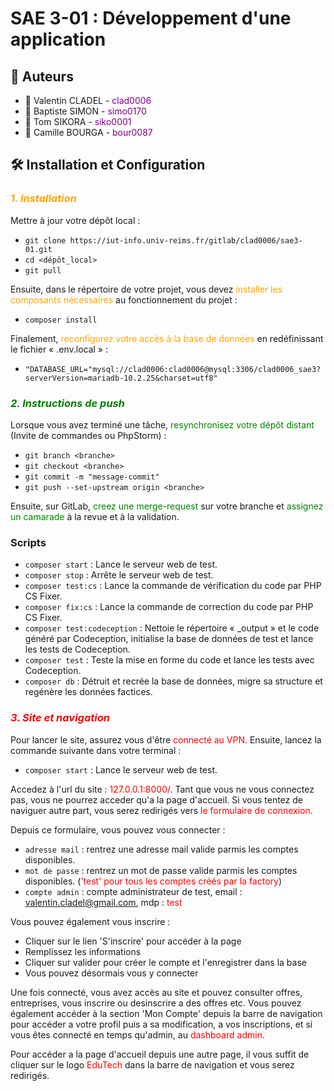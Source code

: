 # SAE 3-01 : Développement d'une application

## 👥 Auteurs

- 👤 Valentin CLADEL - <span style="color: purple">clad0006</span>
- 👤 Baptiste SIMON - <span style="color: purple">simo0170</span>
- 👤 Tom SIKORA - <span style="color: purple">siko0001</span>
- 👤 Camille BOURGA - <span style="color: purple">bour0087</span>

## 🛠 Installation et Configuration
### *<span style="color: orange">1. Installation</span>*

Mettre à jour votre dépôt local :
- `git clone https://iut-info.univ-reims.fr/gitlab/clad0006/sae3-01.git`
- `cd <dépôt_local>`
- `git pull`

Ensuite, dans le répertoire de votre projet, vous devez <span style="color: orange">installer les composants nécessaires</span> au fonctionnement du projet :
- `composer install`

Finalement, <span style="color: orange">reconfigurez votre accès à la base de données</span> en redéfinissant le fichier « .env.local » :
- `"DATABASE_URL="mysql://clad0006:clad0006@mysql:3306/clad0006_sae3?serverVersion=mariadb-10.2.25&charset=utf8"`

### *<span style="color: green">2. Instructions de push</span>*

Lorsque vous avez terminé une tâche, <span style="color: green">resynchronisez votre dépôt distant</span> (Invite de commandes ou PhpStorm) :

- `git branch <branche>`
- `git checkout <branche>`
- `git commit -m "message-commit"`
- `git push --set-upstream origin <branche>`

Ensuite, sur GitLab, <span style="color: green">creez une merge-request</span> sur votre branche et <span style="color: green">assignez un camarade</span> à la revue et à la validation.

### Scripts
- `composer start` : Lance le serveur web de test.
- `composer stop` : Arrête le serveur web de test.
- `composer test:cs` : Lance la commande de vérification du code par PHP CS Fixer.
- `composer fix:cs` : Lance la commande de correction du code par PHP CS Fixer.
- `composer test:codeception` : Nettoie le répertoire « _output » et le code généré par Codeception, initialise la base de données de test et lance les tests de Codeception.
- `composer test` : Teste la mise en forme du code et lance les tests avec Codeception.
- `composer db` : Détruit et recrée la base de données, migre sa structure et regénère les données factices.

### *<span style="color: red">3. Site et navigation</span>*

Pour lancer le site, assurez vous d'être <span style="color: red">connecté au VPN</span>.
Ensuite, lancez la commande suivante dans votre terminal :

- `composer start` : Lance le serveur web de test.

Accedez à l'url du site : <span style="color: red">127.0.0.1:8000/</span>. Tant que vous ne vous connectez pas, vous ne pourrez acceder qu'a la page d'accueil.
Si vous tentez de naviguer autre part, vous serez redirigés vers <span style="color: red">le formulaire de connexion</span>.

Depuis ce formulaire, vous pouvez vous connecter :

- `adresse mail` : rentrez une adresse mail valide parmis les comptes disponibles.
- `mot de passe` : rentrez un mot de passe valide parmis les comptes disponibles. (<span style="color: red">'test' pour tous les comptes créés par la factory</span>)
- `compte admin` : compte administrateur de test, email : <span style="color: red">valentin.cladel@gmail.com</span>, mdp : <span style="color: red">test</span>

Vous pouvez également vous inscrire :

- Cliquer sur le lien 'S'inscrire' pour accéder à la page
- Remplissez les informations
- Cliquer sur valider pour créer le compte et l'enregistrer dans la base
- Vous pouvez désormais vous y connecter

Une fois connecté, vous avez accès au site et pouvez consulter offres, entreprises, vous inscrire ou desinscrire a des offres etc.
Vous pouvez également accéder à la section 'Mon Compte' depuis la barre de navigation pour accéder a votre profil puis a sa modification, a vos inscriptions, et si vous êtes connecté en temps qu'admin, au <span style="color: red">dashboard admin</span>.

Pour accéder a la page d'accueil depuis une autre page, il vous suffit de cliquer sur le logo <span style="color: red">EduTech</span> dans la barre de navigation et vous serez redirigés.